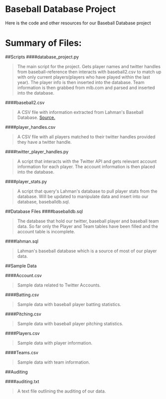 # Baseball Database Project 

Here is the code and other resources for our Baseball Database project

# Summary of Files:

##Scripts
####database_project.py
  >The main script for the project. Gets player names and twitter handles from baseball-reference then interacts with baseball2.csv to match up with only current players(players who have played within the last year). The player info is then inserted into the database. Team information is then grabbed from mlb.com and parsed and inserted into the database.
  
####baseball2.csv
  >A CSV file with information extracted from Lahman's Baseball Database. [Source.](http://www.seanlahman.com/baseball-archive/statistics/)
  
####player_handles.csv
  >A CSV file with all players matched to their twitter handles provided they have a twitter handle.
  
####twitter_player_handles.py
  >A script that interacts with the Twitter API and gets relevant account information for each player. The account information is then placed into the database.
  
####player_stats.py
  >A script that query's Lahman's database to pull player stats from the database. Will be updated to manipulate data and insert into our database, baseballdb.sql.
  
##Database Files
####baseballdb.sql
  >The database that hold our twitter, baseball player and baseball team data. So far only the Player and Team tables have been filled and the account table is incomplete.

####lahman.sql
  >Lahman's baseball database which is a source of most of our player data.

##Sample Data

####Account.csv
  >Sample data related to Twitter Accounts.

####Batting.csv
  >Sample data with baseball player batting statistics.
  
####Pitching.csv
  >Sample data with baseball player pitching statistics.

####Players.csv
  >Sample data with player information.

####Teams.csv
  >Sample data with team information.
  
##Auditing

####auditing.txt
  >A text file outlining the auditing of our data.
